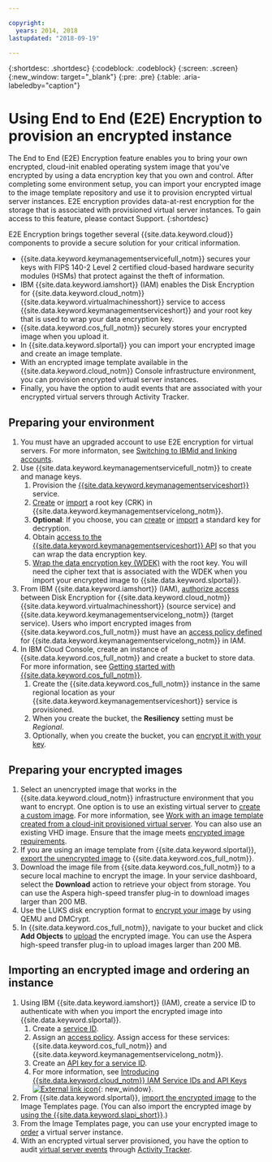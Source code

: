 ```yaml
---

copyright:
  years: 2014, 2018
lastupdated: "2018-09-19"

---
```


{:shortdesc: .shortdesc}
{:codeblock: .codeblock}
{:screen: .screen}
{:new_window: target="_blank"}
{:pre: .pre}
{:table: .aria-labeledby="caption"}


# Using End to End (E2E) Encryption to provision an encrypted instance 

The End to End (E2E) Encryption feature enables you to bring your own encrypted, cloud-init enabled operating system image that you've encrypted by using a data encryption key that you own and control. After completing some environment setup, you can import your encrypted image to the image template repository and use it to provision encrypted virtual server instances. E2E encryption provides data-at-rest encryption for the storage that is associated with provisioned virtual server instances. To gain access to this feature, please contact Support.
{:shortdesc}

E2E Encryption brings together several {{site.data.keyword.cloud}} components to provide a secure solution for your critical information.

* {{site.data.keyword.keymanagementservicefull_notm}} secures your keys with FIPS 140-2 Level 2 certified cloud-based hardware security modules (HSMs) that protect against the theft of information. 
* IBM {{site.data.keyword.iamshort}} (IAM) enables the Disk Encryption for {{site.data.keyword.cloud_notm}} {{site.data.keyword.virtualmachinesshort}} service to access {{site.data.keyword.keymanagementserviceshort}} and your root key that is used to wrap your data encryption key.
* {{site.data.keyword.cos_full_notm}} securely stores your encrypted image when you upload it. 
* In {{site.data.keyword.slportal}} you can import your encrypted image and create an image template. 
* With an encrypted image template available in the {{site.data.keyword.cloud_notm}} Console infrastructure environment, you can provision encrypted virtual server instances.
* Finally, you have the option to audit events that are associated with your encrypted virtual servers through Activity Tracker.

## Preparing your environment

1. You must have an upgraded account to use E2E encryption for virtual servers. For more informaton, see [Switching to IBMid and linking accounts](/docs/account/softlayerlink.html). 
2. Use {{site.data.keyword.keymanagementservicefull_notm}} to create and manage keys.
      1. Provision the [{{site.data.keyword.keymanagementserviceshort}}](/docs/services/keymgmt/keyprotect_provision.html) service. 
      2. [Create](/docs/services/keymgmt/keyprotect_create_root.html) or [import](/docs/services/keymgmt/keyprotect_import_root.html) a root key (CRK) in {{site.data.keyword.keymanagementservicelong_notm}}.
      3. **Optional**: If you choose, you can [create](/docs/services/keymgmt/keyprotect_create_standard.html) or [import](/docs/services/keymgmt/keyprotect_import_standard.html) a standard key for decryption. 
      4. Obtain [access to the {{site.data.keyword.keymanagementserviceshort}} API](/docs/services/keymgmt/keyprotect_authentication.html#access-api) so that you can wrap the data encryption key.
      5. [Wrap the data encryption key (WDEK)](/docs/services/keymgmt/keyprotect_wrap_keys.html) with the root key. You will need the cipher text that is associated with the WDEK when you import your encrypted image to {{site.data.keyword.slportal}}.
3. From IBM {{site.data.keyword.iamshort}} (IAM), [authorize access](/docs/iam/authorizations.html#create-an-authorization) between Disk Encryption for {{site.data.keyword.cloud_notm}} {{site.data.keyword.virtualmachinesshort}} (source service) and {{site.data.keyword.keymanagementservicelong_notm}} (target service). Users who import encrypted images from {{site.data.keyword.cos_full_notm}} must have an [access policy defined](/docs/iam/users_roles.html) for {{site.data.keyword.keymanagementservicelong_notm}} in IAM. 
4. In IBM Cloud Console, create  an instance of {{site.data.keyword.cos_full_notm}} and create a bucket to store data. For more information, see [Getting started with {{site.data.keyword.cos_full_notm}}](/docs/services/cloud-object-storage/getting-started.html#getting-started-console-). 
      1. Create the {{site.data.keyword.cos_full_notm}} instance in the same regional location as your {{site.data.keyword.keymanagementserviceshort}} service is provisioned. 
      2. When you create the bucket, the **Resiliency** setting must be _Regional_. 
      3. Optionally, when you create the bucket, you can [encrypt it with your key](/docs/services/cloud-object-storage/basics/encryption.html#sse-kp).   
 
## Preparing your encrypted images
 
1. Select an unencrypted image that works in the {{site.data.keyword.cloud_notm}} infrastructure environment that you want to encrypt. One option is to use an existing virtual server to [create a custom image](/docs/infrastructure/image-templates/create-standard-image.html). For more information, see [Work with an image template created from a cloud-init provisioned virtual server](/docs/infrastructure/image-templates/image_cloud-init.html#work-with-a-standard-image-created-from-a-cloud-init-provisioned-virtual-server). You can also use an existing VHD image. Ensure that the image meets [encrypted image requirements](create-encrypted-image.html#encrypted-image-reqs). 
2. If you are using an image template from {{site.data.keyword.slportal}}, [export the unencrypted image](/docs/infrastructure/image-templates/export-image-ibm-cos.html) to {{site.data.keyword.cos_full_notm}}.
3. Download the image file from {{site.data.keyword.cos_full_notm}} to a secure local machine to encrypt the image. In your service dashboard, select the **Download** action to retrieve your object from storage. You can use the Aspera high-speed transfer plug-in to download images larger than 200 MB.
4. Use the LUKS disk encryption format to [encrypt your image](create-encrypted-image.html#luks-disk-encryption) by using QEMU and DMCrypt. 
5. In {{site.data.keyword.cos_full_notm}}, navigate to your bucket and click **Add Objects** to [upload](/docs/services/cloud-object-storage/basics/upload.html#uploading-data) the encrypted image. You can use the Aspera high-speed transfer plug-in to upload images larger than 200 MB.
 
## Importing an encrypted image and ordering an instance 
 
1. Using IBM {{site.data.keyword.iamshort}} (IAM), create a service ID to authenticate with when you import the encrypted image into {{site.data.keyword.slportal}}. 
      1. Create a [service ID](/docs/iam/serviceid.html#serviceids).
      2. Assign an [access policy](/docs/iam/serviceidaccess.html#serviceidpolicy). Assign access for these services: {{site.data.keyword.cos_full_notm}} and {{site.data.keyword.keymanagementservicelong_notm}}.
      3. Create an [API key for a service ID](/docs/iam/serviceid_keys.html#creating-an-api-key-for-a-service-id).
      4. For more information, see [Introducing {{site.data.keyword.cloud_notm}} IAM Service IDs and API Keys ![External link icon](../../icons/launch-glyph.svg "External link icon")](https://www.ibm.com/blogs/bluemix/2017/10/introducing-ibm-cloud-iam-service-ids-api-keys/){: new_window}.
2. From {{site.data.keyword.slportal}}, [import the encrypted image](import-image.html#import-icos) to the Image Templates page. (You can also import the encrypted image by [using the {{site.data.keyword.slapi_short}}](import-encrypted-image-api.html).)
3. From the Image Templates page, you can use your encrypted image to [order](order-vsi-from-image-template.html) a virtual server instance. 
4. With an encrypted virtual server provisioned, you have the option to audit [virtual server events](/docs/vsi/vsi_activity_tracker_events.html#at_events) through [Activity Tracker](/docs/services/cloud-activity-tracker/activity_tracker_ov.html). 

